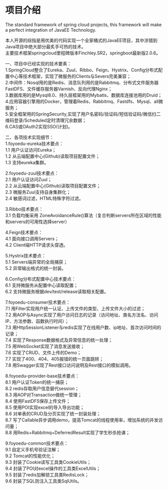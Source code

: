 # 项目介绍
The standard framework of spring cloud projects, this framework will make a perfect integration of JavaEE Technology.  

本人开源的综指是用优美的代码实现一个全家桶式的JavaEE项目，其中涉猎到Java项目中绝大部分最炙手可热的技术。  
主要技术框架springcloud里程碑版本Finchley.SR2，springboot最新版2.0.6。  

一、项目中已经实现的技术要素：  
1.SpringCloud整合了Eureka、Zuul、Ribbo、Feign、Hystrix、Config分布式配置中心等技术框架，实现了微服务的Clients与Severs完美兼容；  
2.中间件：Nosql用的是Redis、消息队列用的是Rabbitmq、分布式文件服务器FastDFS、文件缓存服务器Varnish、反向代理Nginx；  
3.数据库用的是Mysql8.0、持久层框架用的Mybatis、数据库连接池用的Druid；  
4.应用容器引擎用的Docker，管理着Redis、Rabbitmq、Fastdfs、Mysql、all微服务；  
5.安全框架用的SpringSecurity,实现了用户名密码/验证码/短信验证码/微信扫二维码登录/Scheduled定时清理冗余数据；  
6.CAS或OAuth2实现SSO(计划)。  

二、各项技术实现细节：  
1.foyoedu-eureka技术要点：  
    1.1 用户认证访问Eureka；  
    1.2 从云端配置中心(Github)读取项目配置文件；  
    1.3 支持eureka集群。  
    
2.foyoedu-zuul技术要点：  
    2.1 用户认证访问Zuul；  
    2.2 从云端配置中心(Github)读取项目配置文件；  
    2.3 微服务Zuul支持自身集群化；  
    2.4 敏感词过滤，HTML特殊字符过滤。  
    
3.Ribbo技术要点：  
    3.1 负载均衡采用 ZoneAvoidanceRule()算法（复合判断servers所在区域的性能和servers的可用性选择server）  

4.Feign技术要点：  
    4.1 面向接口调用Servers；  
    4.2 Client端HTTP请求头穿透。  

5.Hystrix技术要点：  
    5.1 Servers端异常的全局捕获；  
    5.2 异常输出格式的统一封装。  
    
6.Config分布式配置中心技术要点：  
    6.1 支持微服务从配置中心读取配置；  
    6.2 支持微服务根据dev/test/release读取相关配置。  

7.foyoedu-consumer技术要点：  
    7.1 用Filter实现用户统一认证、上传文件的类型、上传文件大小的过滤；  
    7.2 用AOP与Async实现了用户访问日志的记录（访问地址、类名方法名、访问IP、方法参数、函数执行时间）；  
    7.3 用HttpSessionListener与redis实现了在线用户数、ip地址、首次访问时间的记录；  
    7.4 实现了Response数据格式及异常信息的统一处理；  
    7.5 用WebSocket实现了消息发送接收；  
    7.6 实现了CRUD、文件上传的Demo；  
    7.7 实现了400、404、405报错的统一页面跳转；  
    7.8 用Swagger实现了Rest接口访问说明及Rest接口的模拟调用。  
    
8.foyoedu-provider-base技术要点：  
    8.1 用户认证Token的统一捕获；  
    8.2 redis存取用户信息替代session；  
    8.3 用AOP对Transaction做统一管理；  
    8.4 使用FastDFS保存上传文件；  
    8.5 使用POI实现excel的导入导出功能；  
    8.6 对单表的CRUD及分页实现了统一封装处理；  
    8.7 写了Callable异步调用demo，提高Tomcat的线程使用率，增加系统的并发访问量；  
    8.8 用Redis+Rabbitmq+DeferredResult实现了学生秒杀抢课；  
    
9.foyoedu-common技术要点：  
    9.1 自定义手机号验证注解；  
    9.2 Tomcat的性能优化；  
    9.3 封装了Cookie读写工具类CookieUtils；   
    9.4 封装了POI对excel操作的工具类ExcelUtils；  
    9.5 封装了redis加解锁工具类RedisLock；  
    9.6 封装了SQL防注入工具类SqlUtils。  

